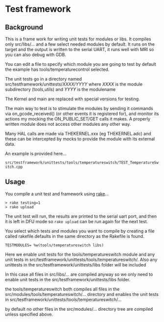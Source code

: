 # Test framework

## Background


This is a frame work for writing unit tests for modules or libs.
It compiles only src/libs/... and a few select needed modules by default.
It runs on the target and the output is written to the serial UART, it runs well with MRI so you can also debug with GDB.

You can edit a file to specify which module you are going to test by default the example has tools/temperaturecontrol selected.

The unit tests go in a directory named src/testframework/unittests/*XXXX*/*YYYY* where *XXXX* is the module subdirectory (tools,utils) and *YYYY* is the modulename

The Kernel and main are replaced with special versions for testing.

The main way to test is to stimulate the modules by sending it commands via
on_gcode_received() (or other events it is registered for), and monitor its
actions my mocking the ON_PUBLIC_SET/GET calls it makes. A properly written
module does not access other modules any other way.

Many HAL calls are made via THEKERNEL.xxx (eg THEKERNEL.adc) and these can be intercepted by mocks to provide the module with its external data.

An example is provided here...

`src/testframework/unittests/tools/temperatureswitch/TEST_TemperatureSwitch.cpp`

## Usage

You compile a unit test and framework using [rake](http://rake.rubyforge.org/)...

```shell
> rake testing=1
> rake upload
```

The unit test will run, the results are printed to the serial uart port, and then it is left in DFU mode so `rake upload`  can be run again for the next test.

You select which tests and modules you want to compile by creating a file called rakefile.defaults in the same directory as the Rakefile is found.

```shell
TESTMODULES= %w(tools/temperatureswitch libs)
```

Here we enable unit tests for the tools/temperatureswitch module and any unit tests in src/testframework/unittests/tools/temperatureswitch/.
Also any unittests in the src/testframework/unittests/libs folder will be included

In this case all files in src/libs/... are compiled anyway so we only need to enable unit tests in the src/testframework/unittests/libs folder.

the tools/temperatureswitch both compiles all files in the src/modules/tools/temperatureswitch/... directory and enables the
unit tests in src/testframework/unittests/tools/temperatureswitch/...

by default no other files in the src/modules/... directory tree are compiled unless specified above.





